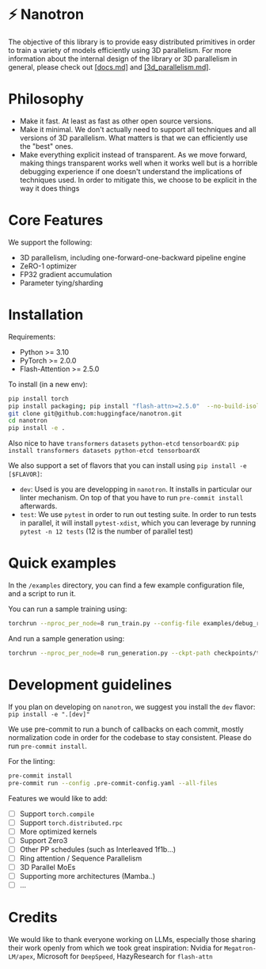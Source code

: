 # ⚡️ Nanotron

The objective of this library is to provide easy distributed primitives in order to train a variety of models efficiently using 3D parallelism. For more information about the internal design of the library or 3D parallelism in general, please check out [[docs.md]](./docs/docs.md) and [[3d_parallelism.md]](./docs/3d_parallelism.md).


# Philosophy

- Make it fast. At least as fast as other open source versions.
- Make it minimal. We don't actually need to support all techniques and all versions of 3D parallelism. What matters is that we can efficiently use the "best" ones.
- Make everything explicit instead of transparent. As we move forward, making things transparent works well when it works well but is a horrible debugging experience if one doesn't understand the implications of techniques used. In order to mitigate this, we choose to be explicit in the way it does things

# Core Features

We support the following:
 - 3D parallelism, including one-forward-one-backward pipeline engine
 - ZeRO-1 optimizer
 - FP32 gradient accumulation
 - Parameter tying/sharding

# Installation

Requirements:
 - Python >= 3.10
 - PyTorch >= 2.0.0
 - Flash-Attention >= 2.5.0

To install (in a new env):
```bash
pip install torch
pip install packaging; pip install "flash-attn>=2.5.0"  --no-build-isolation
git clone git@github.com:huggingface/nanotron.git
cd nanotron
pip install -e .
```

Also nice to have `transformers` `datasets` `python-etcd` `tensorboardX`: `pip install transformers datasets python-etcd tensorboardX`

We also support a set of flavors that you can install using `pip install -e [$FLAVOR]`:
 - `dev`: Used is you are developping in `nanotron`. It installs in particular our linter mechanism. On top of that you have to run `pre-commit install` afterwards.
 - `test`: We use `pytest` in order to run out testing suite. In order to run tests in parallel, it will install `pytest-xdist`, which you can leverage by running `pytest -n 12 tests` (12 is the number of parallel test)


# Quick examples

In the `/examples` directory, you can find a few example configuration file, and a script to run it.

You can run a sample training using:
```bash
torchrun --nproc_per_node=8 run_train.py --config-file examples/debug_run_train.yaml
```

And run a sample generation using:
```bash
torchrun --nproc_per_node=8 run_generation.py --ckpt-path checkpoints/text/4
```

# Development guidelines

If you plan on developing on `nanotron`, we suggest you install the `dev` flavor: `pip install -e ".[dev]"`

We use pre-commit to run a bunch of callbacks on each commit, mostly normalization code in order for the codebase to stay consistent. Please do run `pre-commit install`.

For the linting:
```bash
pre-commit install
pre-commit run --config .pre-commit-config.yaml --all-files
```

Features we would like to add:
- [ ] Support `torch.compile`
- [ ] Support `torch.distributed.rpc`
- [ ] More optimized kernels
- [ ] Support Zero3
- [ ] Other PP schedules (such as Interleaved 1f1b...)
- [ ] Ring attention / Sequence Parallelism
- [ ] 3D Parallel MoEs
- [ ] Supporting more architectures (Mamba..)
- [ ] ...

# Credits

We would like to thank everyone working on LLMs, especially those sharing their work openly from which we took great inspiration: Nvidia for `Megatron-LM/apex`, Microsoft for `DeepSpeed`, HazyResearch for `flash-attn`
